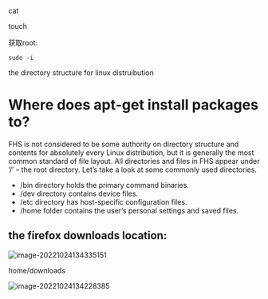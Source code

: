 cat 

touch

获取root:

```shell
sudo -i
```



the directory structure for linux distruibution

# Where does apt-get install packages to?

FHS is not considered to be some authority on directory structure and  contents for absolutely every Linux distribution, but it is generally  the most common standard of file layout. All directories and files in  FHS appear under ‘/’ – the root directory. Let’s take a look at some  commonly used directories.

- /bin directory holds the primary command binaries.
- /dev directory contains device files.
- /etc directory has host-specific configuration files.
- /home folder contains the user’s personal settings and saved files.



## the firefox downloads location:

![image-20221024134335151](D:\AppData\Typora\typora-user-images\image-20221024134335151.png)



home/downloads

![image-20221024134228385](D:\AppData\Typora\typora-user-images\image-20221024134228385.png)